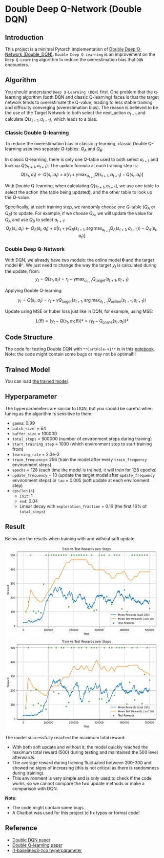 # Double Deep Q-Network (Double DQN)

## Introduction

This project is a minimal Pytorch implementation of [Double Deep Q-Network (Double_DQN)](https://arxiv.org/pdf/1509.06461). `Double Deep Q-Learning` is an improvement on the `Deep Q-Learning` algorithm to reduce the overestimation bias that `DQN` encounters.

## Algorithm

You should understand `Deep Q-Learning (DQN)` first. One problem that the q-learning algorithm (both DQN and classic Q-learning) faces is that the target network tends to overestimate the Q-value, leading to less stable training and difficulty converging (overestimation bias). The reason is believed to be the use of the Target Network to both select the next_action $a_{t+1}$ and calculate $Q(s_{t+1}, a_{t+1})$, which leads to a bias.

### Classic Double Q-learning
To reduce the overestimation bias in classic q-learning, classic Double Q-learning uses two separate $Q$-tables: $Q_A$ and $Q_B$.

In classic Q-learning, there is only one $Q$-table used to both select $a_{t+1}$ and look up $Q(s_{t+1}, a_{t+1})$. The update formula at each training step is:
$$
Q(s_t, a_t) \leftarrow Q(s_t, a_t) + \alpha \left[ r_t + \gamma \max_{a_{t+1}} Q(s_{t+1}, a_{t+1}) - Q(s_t, a_t) \right]
$$

With Double Q-learning, when calculating $Q(s_{t+1}, a_{t+1})$, we use one table to select the action (the table being updated), and the other table to look up the $Q$-value.

Specifically, at each training step, we randomly choose one $Q$-table ($Q_A$ or $Q_B$) to update. For example, if we choose $Q_A$, we will update the value for $Q_A$ and use $Q_B$ to select $a_{t+1}$:
$$
Q_A(s_t, a_t) \leftarrow Q_A(s_t, a_t) + \alpha \left[ r_t + \gamma Q_B(s_{t+1}, \arg\max_{a_{t+1}} Q_A(s_{t+1}, a_{t+1})) - Q_A(s_t, a_t) \right]
$$

### Double Deep Q-Network
With DQN, we already have two models: the online model **θ** and the target model **θ⁻**. We just need to change the way the target $y_t$ is calculated during the update, from:
$$
y_t = Q(s_t, a_t) = r_t + \gamma \max_{a_{t+1}} Q_{\text{target}}(s_{t+1}, a_{t+1})
$$

Applying Double Q-learning:

$$
y_t = Q(s_t, a_t) = r_t + \gamma Q_{\text{target}}\left(s_{t+1}, \arg\max_{a_{t+1}} Q_{\text{online}}(s_{t+1}, a_{t+1})\right)
$$

Update using MSE or huber loss just like in DQN, for example, using MSE:

$$L(\theta) = (y_t - Q(s_t, a_t; \theta))² = (y_t - Q_{\text{online}}(s_t, a_t))²$$

## Code Structure

The code for testing Double DQN with `**CartPole-v1**` is in this [notebook](Double_DQN.ipynb). Note: the code might contain some bugs or may not be optimal!!!

## Trained Model

You can load [the trained model](trained_model).

## Hyperparameter
The hyperparameters are similar to DQN, but you should be careful when tuning as the algorithm is sensitive to them:
- `gamma`: 0.99
- `batch_size`: = 64
- `buffer_size` = 100000
- `total_steps` = 500000 (number of environment steps during training)
- `start_training_step` = 1000 (which environment step to start training from)
- `learning_rate` = 2.3e-3
- `train_frequency`= 256 (train the model after every `train_frequency` environment steps)
- `epochs` = 128 (each time the model is trained, it will train for 128 epochs)
- `update_frequency` = 10 (update the target model after `update_frequency` environment steps) or `tau` = 0.005 (soft update at each environment step)
- `epsilon` (ε):
    - `init`: 1
    - `end`: 0.04
    - Linear decay with `exploration_fraction` = 0.16 (the first 16% of `total_steps`)

## Result

Below are the results when training with and without soft update.

<p float="left">
  <img src="figure\soft_update.png" alt="soft update" width="500" height="300"/>
  <img src="figure\no_soft_update.png" alt="no soft update" width="500" height="300"/>
</p>

The model successfully reached the maximum total reward:
- With both soft update and without it, the model quickly reached the maximum total reward (500) during testing and maintained the 500 level afterwards.
- The average reward during training fluctuated between 200-300 and showed no signs of increasing (this is not critical as there is randomness during training).
- This environment is very simple and is only used to check if the code works, so we cannot compare the two update methods or make a comparison with DQN.

**Note**:
- The code might contain some bugs.
- A Chatbot was used for this project to fix typos or format code!

## Reference
- [Double DQN paper](https://arxiv.org/pdf/1509.06461)
- [Double Q-learning paper](https://proceedings.neurips.cc/paper_files/paper/2010/file/091d584fced301b442654dd8c23b3fc9-Paper.pdf)
- [rl-baselines3-zoo hyperparameter](https://github.com/DLR-RM/rl-baselines3-zoo/blob/master/hyperparams/dqn.yml)